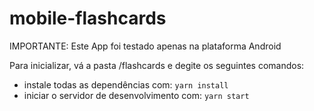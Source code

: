 # mobile-flashcards

IMPORTANTE: Este App foi testado apenas na plataforma Android

Para inicializar, vá a pasta /flashcards e degite os seguintes comandos:
* instale todas as dependências com: `yarn install`
* iniciar o servidor de desenvolvimento com: `yarn start`